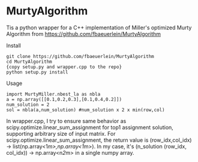 # MurtyAlgorithm
Tis a python wrapper for a C++ implementation of Miller's optimized Murty Algorithm from https://github.com/fbaeuerlein/MurtyAlgorithm

Install

```
git clone https://github.com/fbaeuerlein/MurtyAlgorithm
cd MurtyAlgorithm
{copy setup.py and wrapper.cpp to the repo}
python setup.py install
```

Usage

```
import MurtyMiller.nbest_la as nbla
a = np.array([[0.1,0.2,0.3],[0.1,0.4,0.2]])
num_solution = 2
sol = nbla(a,num_solution) #num_solution x 2 x min(row,col)
```

In wrapper.cpp, I try to ensure same behavior as scipy.optimize.linear_sum_assignment for top1 assignment solution, supporting arbitrary size of input matrix. 
For scipy.optimize.linear_sum_assignment, the return value is (row_idx,col_idx) -> list(np.array<1*m>,np.array<1*m>). In my case, it's (n_solution (row_idx, col_idx)) -> np.array<n*2*m> in a single numpy array. 





